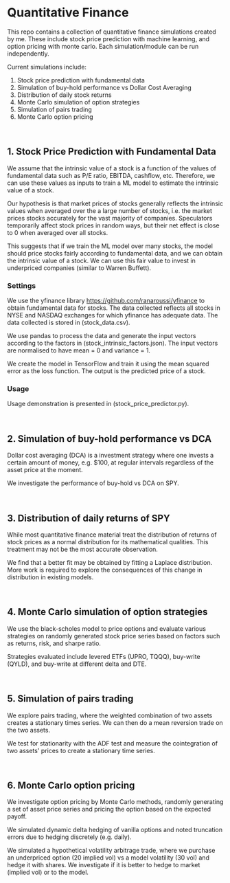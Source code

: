 # Quantitative Finance

This repo contains a collection of quantitative finance simulations created by me. These include stock price prediction with machine learning, and option pricing with monte carlo. Each simulation/module can be run independently.

Current simulations include:
1. Stock price prediction with fundamental data
2. Simulation of buy-hold performance vs Dollar Cost Averaging
3. Distribution of daily stock returns
4. Monte Carlo simulation of option strategies
5. Simulation of pairs trading
6. Monte Carlo option pricing

</br>

## 1. Stock Price Prediction with Fundamental Data

We assume that the intrinsic value of a stock is a function of the values of fundamental data such as P/E ratio, EBITDA, cashflow, etc. Therefore, we can use these values as inputs to train a ML model to estimate the intrinsic value of a stock.

Our hypothesis is that market prices of stocks generally reflects the intrinsic values when averaged over the a large number of stocks, i.e. the market prices stocks accurately for the vast majority of companies. Speculators temporarily affect stock prices in random ways, but their net effect is close to 0 when averaged over all stocks.

This suggests that if we train the ML model over many stocks, the model should price stocks fairly according to fundamental data, and we can obtain the intrinsic value of a stock. We can use this fair value to invest in underpriced companies (similar to Warren Buffett).

### Settings

We use the yfinance library https://github.com/ranaroussi/yfinance to obtain fundamental data for stocks. The data collected reflects all stocks in NYSE and NASDAQ exchanges for which yfinance has adequate data. The data collected is stored in (stock_data.csv).

We use pandas to process the data and generate the input vectors according to the factors in (stock_intrinsic_factors.json). The input vectors are normalised to have mean = 0 and variance = 1.

We create the model in TensorFlow and train it using the mean squared error as the loss function. The output is the predicted price of a stock.

### Usage

Usage demonstration is presented in (stock_price_predictor.py). 

</br>

## 2. Simulation of buy-hold performance vs DCA

Dollar cost averaging (DCA) is a investment strategy where one invests a certain amount of money, e.g. $100, at regular intervals regardless of the asset price at the moment.

We investigate the performance of buy-hold vs DCA on SPY.

</br>

## 3. Distribution of daily returns of SPY

While most quantitative finance material treat the distribution of returns of stock prices as a normal distribution for its mathematical qualities. This treatment may not be the most accurate observation.

We find that a better fit may be obtained by fitting a Laplace distribution. More work is required to explore the consequences of this change in distribution in existing models.

</br>

## 4. Monte Carlo simulation of option strategies

We use the black-scholes model to price options and evaluate various strategies on randomly generated stock price series based on factors such as returns, risk, and sharpe ratio.

Strategies evaluated include levered ETFs (UPRO, TQQQ), buy-write (QYLD), and buy-write at different delta and DTE.

</br>

## 5. Simulation of pairs trading

We explore pairs trading, where the weighted combination of two assets creates a stationary times series. We can then do a mean reversion trade on the two assets.

We test for stationarity with the ADF test and measure the cointegration of two assets' prices to create a stationary time series.

</br>

## 6. Monte Carlo option pricing

We investigate option pricing by Monte Carlo methods, randomly generating a set of asset price series and pricing the option based on the expected payoff.

We simulated dynamic delta hedging of vanilla options and noted truncation errors due to hedging discretely (e.g. daily).

We simulated a hypothetical volatility arbitrage trade, where we purchase an underpriced option (20 implied vol) vs a model volatility (30 vol) and hedge it with shares. We investigate if it is better to hedge to market (implied vol) or to the model.



